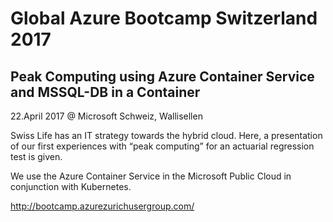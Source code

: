 # Global Azure Bootcamp Switzerland 2017
## Peak Computing using Azure Container Service and MSSQL-DB in a Container

22.April 2017 @ Microsoft Schweiz, Wallisellen

Swiss Life has an IT strategy towards the hybrid cloud. Here, a presentation of our first experiences with “peak computing” for an actuarial regression test is given.

We use the Azure Container Service in the Microsoft Public Cloud in conjunction with Kubernetes.

http://bootcamp.azurezurichusergroup.com/


 
 
